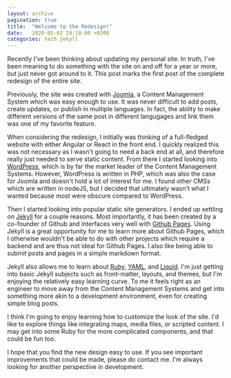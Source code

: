 ```yaml
---
layout: archive
pagination: true
title:  "Welcome to the Redesign!"
date:   2020-05-02 19:18:00 +0200
categories: tech jekyll
---
```

Recently I've been thinking about updating my personal site. In truth, I've been meaning to do something with the site on and off for a year or more, but just never got around to it. This post marks the first post of the complete redesign of the entire site.

Previously, the site was created with [Joomla][joomla], a Content Management System which was easy enough to use. It was never difficult to add posts, create updates, or publish in multiple languages. In fact, the ability to make different versions of the same post in different langugages and link them was one of my favorite feature.

When considering the redesign, I initially was thinking of a full-fledged website with either Angular or React in the front end. I quickly realized this was not necessary as I wasn't going to need a back end at all, and therefore really just needed to serve static content. From there I started looking into [WordPress][wordpress], which is by far the market leader of the Content Management Systems. However, WordPress is written in PHP, which was also the case for Joomla and doesn't hold a lot of interest for me. I found other CMSs which are written in nodeJS, but I decided that ultimately wasn't what I wanted because most were obscure compared to WordPress.

Then I started looking into popular static site generators. I ended up settling on [Jekyll][jekyll] for a couple reasons. Most importantly, it has been created by a co-founder of Github and interfaces very well with [Github Pages][githubpages]. Using Jekyll is a great opportunity for me to learn more about Github Pages, which I otherwise wouldn't be able to do with other projects which require a backend and are thus not ideal for Github Pages. I also like being able to submit posts and pages in a simple markdown format.

Jekyll also allows me to learn about [Ruby][ruby], [YAML][yaml], and [Liquid][liquid]. I'm just getting into basic Jekyll subjects such as  front-matter, layouts, and themes, but I'm enjoying the relatively easy learning curve. To me it feels right as an engineer to move away from the Content Management Systems and get into something more akin to a development environment, even for creating simple blog posts.

I think I'm going to enjoy learning how to customize the look of the site. I'd like to explore things like integrating maps, media files, or scripted content. I may get into some Ruby for the more complicated components, and that could be fun too.

I hope that you find the new design easy to use. If you see important improvements that could be made, please do contact me. I'm always looking for another perspective in development.

[githubpages]: https://pages.github.com/
[jekyll]: https://jekyllrb.com/
[joomla]: https://www.joomla.org/
[liquid]: https://shopify.github.io/liquid/
[ruby]: https://www.ruby-lang.org/
[wordpress]: https://wordpress.com/
[yaml]: https://yaml.org/
